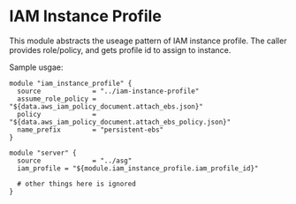 # IAM Instance Profile

This module abstracts the useage pattern of IAM instance profile. The caller provides role/policy, and gets profile id to assign to instance.

Sample usgae:

```
module "iam_instance_profile" {
  source             = "../iam-instance-profile"
  assume_role_policy = "${data.aws_iam_policy_document.attach_ebs.json}"
  policy             = "${data.aws_iam_policy_document.attach_ebs_policy.json}"
  name_prefix        = "persistent-ebs"
}

module "server" {
  source             = "../asg"
  iam_profile = "${module.iam_instance_profile.iam_profile_id}"

  # other things here is ignored
}
```
